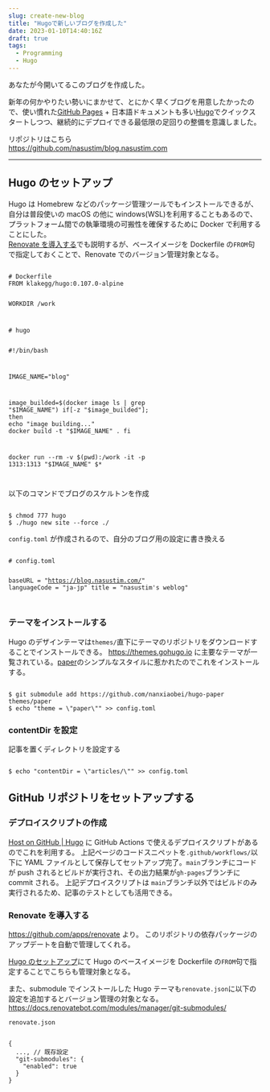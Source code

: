```yaml
---
slug: create-new-blog
title: "Hugoで新しいブログを作成した"
date: 2023-01-10T14:40:16Z
draft: true
tags:
  - Programming
  - Hugo
---
```


あなたが今開いてるこのブログを作成した。

新年の何かやりたい勢いにまかせて、とにかく早くブログを用意したかったので、使い慣れた[GitHub Pages](https://docs.github.com/ja/pages) + 日本語ドキュメントも多い[Hugo](https://gohugo.io/)でクイックスタートしつつ、継続的にデプロイできる最低限の足回りの整備を意識しました。

リポジトリはこちら  
https://github.com/nasustim/blog.nasustim.com

---

## Hugo のセットアップ

Hugo は Homebrew などのパッケージ管理ツールでもインストールできるが、自分は普段使いの macOS の他に windows(WSL)を利用することもあるので、プラットフォーム間での執筆環境の可搬性を確保するために Docker で利用することにした。  
[Renovate を導入する](#renovate-を導入する)でも説明するが、ベースイメージを Dockerfile の`FROM`句で指定しておくことで、Renovate でのバージョン管理対象となる。

<code>
# Dockerfile
FROM klakegg/hugo:0.107.0-alpine

WORKDIR /work

</code>

<code>
# hugo

#!/bin/bash

IMAGE_NAME="blog"

image_builded=$(docker image ls | grep "$IMAGE_NAME")
if[-z "$image_builded"]; then
echo "image building..."
docker build -t "$IMAGE_NAME" .
fi

docker run --rm -v $(pwd):/work -it -p 1313:1313 "$IMAGE_NAME" $\*

</code>

以下のコマンドでブログのスケルトンを作成

<code>
$ chmod 777 hugo
$ ./hugo new site --force ./
</code>

`config.toml` が作成されるので、自分のブログ用の設定に書き換える

<code>
# config.toml

baseURL = "https://blog.nasustim.com/"
languageCode = "ja-jp"
title = "nasustim's weblog"

</code>

### テーマをインストールする

Hugo のデザインテーマは`themes/`直下にテーマのリポジトリをダウンロードすることでインストールできる。
https://themes.gohugo.io に主要なテーマが一覧されている。[paper](https://themes.gohugo.io/themes/hugo-paper/)のシンプルなスタイルに惹かれたのでこれをインストールする。

<code>
$ git submodule add https://github.com/nanxiaobei/hugo-paper themes/paper
$ echo "theme = \"paper\"" >> config.toml
</code>

### contentDir を設定

記事を置くディレクトリを設定する

<code>
$ echo "contentDir = \"articles/\"" >> config.toml
</code>

## GitHub リポジトリをセットアップする

### デプロイスクリプトの作成

[Host on GitHub | Hugo](https://gohugo.io/hosting-and-deployment/hosting-on-github/#build-hugo-with-github-action) に GitHub Actions で使えるデプロイスクリプトがあるのでこれを利用する。
上記ページのコードスニペットを`.github/workflows/`以下に YAML ファイルとして保存してセットアップ完了。`main`ブランチにコードが push されるとビルドが実行され、その出力結果が`gh-pages`ブランチに commit される。
上記デプロイスクリプトは `main`ブランチ以外ではビルドのみ実行されるため、記事のテストとしても活用できる。

### Renovate を導入する

https://github.com/apps/renovate より。
このリポジトリの依存パッケージのアップデートを自動で管理してくれる。

[Hugo のセットアップ](#hugo-のセットアップ)にて Hugo のベースイメージを Dockerfile の`FROM`句で指定することでこちらも管理対象となる。

また、submodule でインストールした Hugo テーマも`renovate.json`に以下の設定を追加するとバージョン管理の対象となる。
https://docs.renovatebot.com/modules/manager/git-submodules/

`renovate.json`

<code>
{
  ..., // 既存設定
  "git-submodules": {
    "enabled": true
  }
}
</code>
